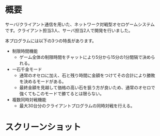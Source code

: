 # 概要
サーバ/クライアント通信を用いた、ネットワーク対戦型オセロゲームシステムです。クライアント担当3人、サーバ担当2人で開発を行いました。

本プログラムには以下の3つの特長があります。

- 制限時間機能
   - ゲーム全体の制限時間をチャットにより5分から15分の1分間隔で決められる。
- 一石千金モード
   - 通常のオセロに加え、石と残り時間に金額をつけてその合計により勝敗を決めるモードがある。
   - 最終金額を見越して価格の高い石を狙う方が良いため、通常のオセロで強くてもこのモードで勝てるとは限らない。
- 複数同時対戦機能
   - 最大30台分のクライアントプログラムの同時対戦を行える。

# スクリーンショット

